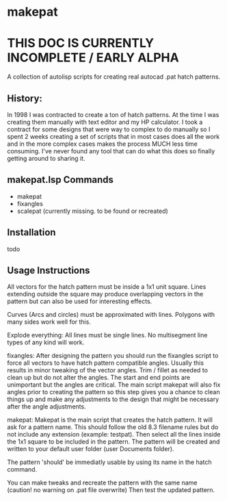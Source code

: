 # makepat

# THIS DOC IS CURRENTLY INCOMPLETE / EARLY ALPHA

A collection of autolisp scripts for creating real autocad .pat hatch patterns.

## History:
In 1998 I was contracted to create a ton of hatch patterns. At the time I was creating them manually with text editor and my HP calculator. I took a contract for some designs that were way to complex to do manually so I spent 2 weeks creating a set of scripts that in most cases does all the work and in the more complex cases makes the process MUCH less time consuming. I've never found any tool that can do what this does so finally getting around to sharing it.

## makepat.lsp Commands
* makepat
* fixangles
* scalepat (currently missing. to be found or recreated)

## Installation 
todo

## Usage Instructions
All vectors for the hatch pattern must be inside a 1x1 unit square. Lines extending outside the square may produce overlapping vectors in the pattern but can also be used for interesting effects.

Curves (Arcs and circles) must be approximated with lines. Polygons with many sides work well for this. 

Explode everything: All lines must be single lines. No multisegment line types of any kind will work.

fixangles: After designing the pattern you should run the fixangles script to force all vectors to have hatch pattern compatible angles. Usually this results in minor tweaking of the vector angles. Trim / fillet as needed to clean up but do not alter the angles. The start and end points are unimportant but the angles are critical. The main script makepat will also fix angles prior to creating the pattern so this step gives you a chance to clean things up and make any adjustments to the design that might be necessary after the angle adjustments.

makepat: Makepat is the main script that creates the hatch pattern. It will ask for a pattern name. This should follow the old 8.3 filename rules but do not include any extension (example: testpat). Then select all the lines inside the 1x1 square to be included in the pattern.  The pattern will be created and written to your default user folder (user Documents folder).

The pattern 'should' be immediatly usable by using its name in the hatch command.

You can make tweaks and recreate the pattern with the same name (caution! no warning on .pat file overwrite) Then test the updated pattern. 


